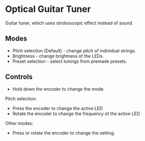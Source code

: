 # Optical Guitar Tuner

Guitar tuner, which uses stroboscopic effect instead of sound.

## Modes

- Pitch selection (Default) - change pitch of individual strings.
- Brightness - change brightness of the LEDs.
- Preset selection - select tunings from premade presets.

## Controls

- Hold down the encoder to change the mode.

Pitch selection:

- Press the encoder to change the active LED
- Rotate the encoder to change the frequency of the active LED

Other modes:

- Press or rotate the encoder to change the setting.
